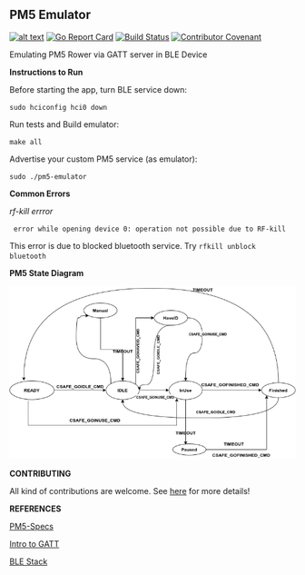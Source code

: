 
## PM5 Emulator

[![alt text](https://godoc.org/github.com/raralabs/pm5-emulator?status.svg)](https://godoc.org/github.com/raralabs/pm5-emulator)
[![Go Report Card](https://goreportcard.com/badge/github.com/raralabs/pm5-emulator)](https://goreportcard.com/report/github.com/raralabs/pm5-emulator)
[![Build Status](https://api.travis-ci.com/raralabs/pm5-emulator.svg?token=DW7fs8Y8ozBN3DSsN2Uo&branch=master)](https://travis-ci.com/github/raralabs/pm5-emulator)
[![Contributor Covenant](https://img.shields.io/badge/Contributor%20Covenant-v2.0%20adopted-ff69b4.svg)](code_of_conduct.md)

Emulating PM5 Rower via GATT server in BLE Device


**Instructions to Run**

Before starting the app, turn BLE service down: 
```
sudo hciconfig hci0 down 
```
Run tests and Build emulator:
```cassandraql
make all 
```

Advertise your custom PM5 service (as emulator):
```cassandraql
sudo ./pm5-emulator 
```


**Common Errors**

*rf-kill errror* 
```cassandraql
 error while opening device 0: operation not possible due to RF-kill
```

This error is due to blocked bluetooth service. Try ```rfkill unblock bluetooth```


**PM5 State Diagram**

![SM](docs/resources/StateDiagram.png)

**CONTRIBUTING**

All kind of contributions are welcome. See [here](CONTRIBUTING.md) for more details!


**REFERENCES**

[PM5-Specs](https://www.concept2.co.uk/files/pdf/us/monitors/PM5_BluetoothSmartInterfaceDefinition.pdf)

[Intro to GATT](https://www.oreilly.com/library/view/getting-started-with/9781491900550/ch04.html)

[BLE Stack](https://www.mathworks.com/help/comm/examples/ble-l2cap-frame-generation-and-decoding.html)


